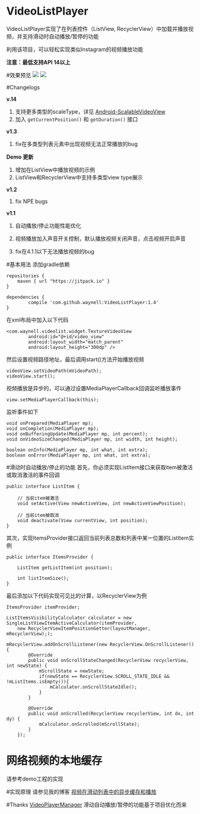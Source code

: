 # VideoListPlayer
VideoListPlayer实现了在列表控件（ListView, RecyclerView）中加载并播放视频，并支持滑动时自动播放/暂停的功能

利用该项目，可以轻松实现类似Instagram的视频播放功能

**注意：最低支持API 14以上**

#效果预览
![](./art/preview.gif) ![](./art/Screenshot_20160716.png)

#Changelogs

**v.14**

1. 支持更多类型的scaleType，详见 [Android-ScalableVideoView](https://github.com/yqritc/Android-ScalableVideoView)
2. 加入 `getCurrentPosition()` 和 `getDuration()` 接口

**v1.3**

1. fix在多类型列表元素中出现视频无法正常播放的bug

**Demo 更新**
	
1. 增加在ListView中播放视频的示例
2. ListView和RecyclerView中支持多类型view type展示


**v1.2**
	
1. fix NPE bugs

**v1.1**

1. 自动播放/停止功能性能优化

2. 视频播放加入声音开关控制，默认播放视频关闭声音，点击视频开启声音

3. fix在4.1.1以下无法播放视频的bug


#基本用法
添加gradle依赖
	
	repositories {
		maven { url "https://jitpack.io" }
	}
	
	dependencies {
	        compile 'com.github.waynell:VideoListPlayer:1.4'
	}

在xml布局中加入以下代码

	<com.waynell.videolist.widget.TextureVideoView
            android:id="@+id/video_view"
            android:layout_width="match_parent"
            android:layout_height="300dp" />
            
然后设置视频路径地址，最后调用start()方法开始播放视频

	videoView.setVideoPath(mVideoPath);
    videoView.start();

视频播放是异步的，可以通过设置MediaPlayerCallback回调监听播放事件

	view.setMediaPlayerCallback(this);

监听事件如下

    void onPrepared(MediaPlayer mp);
    void onCompletion(MediaPlayer mp);
    void onBufferingUpdate(MediaPlayer mp, int percent);
    void onVideoSizeChanged(MediaPlayer mp, int width, int height);

    boolean onInfo(MediaPlayer mp, int what, int extra);
    boolean onError(MediaPlayer mp, int what, int extra);


#滑动时自动播放/停止的功能
首先，你必须实现ListItem接口来获取item被激活或取消激活的事件回调
	
    public interface ListItem {
        
        // 当前item被激活
        void setActive(View newActiveView, int newActiveViewPosition);
        
        // 当前item被取消
        void deactivate(View currentView, int position);
	}

其次，实现ItemsProvider接口返回当前列表总数和列表中某一位置的ListItem实例
	
    public interface ItemsProvider {

    	ListItem getListItem(int position);

    	int listItemSize();
	}

最后添加以下代码实现可见比的计算，以RecyclerView为例
	
    ItemsProvider itemProvider;

	ListItemsVisibilityCalculator calculator = new SingleListViewItemActiveCalculator(itemProvider,
    	new RecyclerViewItemPositionGetter(layoutManager, mRecyclerView););
    
    mRecyclerView.addOnScrollListener(new RecyclerView.OnScrollListener() {
            @Override
            public void onScrollStateChanged(RecyclerView recyclerView, int newState) {
                mScrollState = newState;
                if(newState == RecyclerView.SCROLL_STATE_IDLE && !mListItems.isEmpty()){
                    mCalculator.onScrollStateIdle();
                }
            }

            @Override
            public void onScrolled(RecyclerView recyclerView, int dx, int dy) {
                mCalculator.onScrolled(mScrollState);
            }
        });
        
# 网络视频的本地缓存
请参考demo工程的实现


#实现原理
请参见我的博客 [视频在滑动列表中的异步缓存和播放](http://blog.waynell.com/2016/03/21/video-loader/)


#Thanks
[VideoPlayerManager](https://github.com/danylovolokh/VideoPlayerManager)
滑动自动播放/暂停的功能基于项目优化而来
